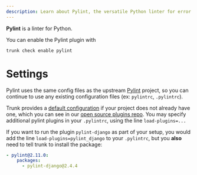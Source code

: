 ```yaml
---
description: Learn about Pylint, the versatile Python linter for error detection, code smell elimination, and PEP 8 enforcement.
---
```


**Pylint** is a linter for Python.

You can enable the Pylint plugin with

```shell
trunk check enable pylint
```

# Settings

Pylint uses the same config files as the 
upstream [Pylint](https://pypi.org/project/pylint/) project, so you can continue to use any
existing configuration files (ex: `pylintrc`, `.pylintrc`).

Trunk provides a [default configuration](https://github.com/trunk-io/plugins/tree/main/linters/pylint) if your project does not already have one,
which you can see in our [open source plugins repo](https://github.com/trunk-io/plugins/tree/main).
You may specify additional pylint plugins in your `.pylintrc`, using the line `load-plugins=...`

If you want to run the plugin `pylint-django` as part of your setup, you would add the line `load-plugins=pylint_django` to your `.pylintrc`, but you **also** need to tell trunk to install the package:

```yaml
- pylint@2.11.0:
    packages:
      - pylint-django@2.4.4

```





